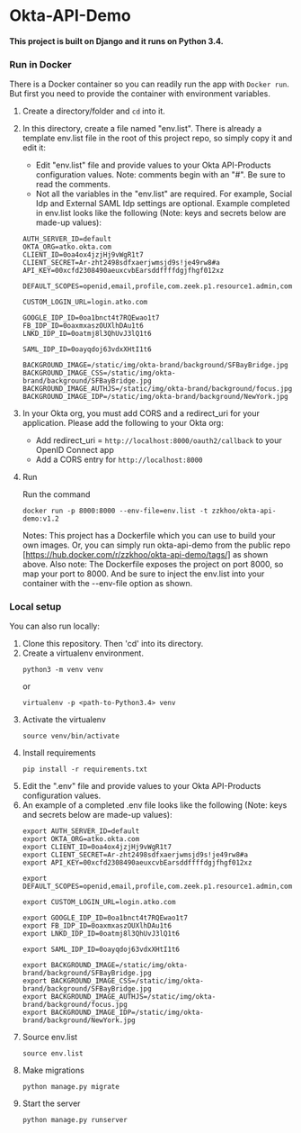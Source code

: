 # Okta-API-Demo

#### This project is built on Django and it runs on Python 3.4.

### Run in Docker
There is a Docker container so you can readily run the app with `Docker run`. 
But first you need to provide the container with environment variables. 

1. Create a directory/folder and `cd` into it. 
2. In this directory, create a file named "env.list". 
    There is already a template env.list file in the root of this project repo, 
    so simply copy it and edit it:
    * Edit "env.list" file and provide values to your Okta API-Products configuration values. 
        Note: comments begin with an "#". Be sure to read the comments.
    * Not all the variables in the "env.list" are required. For example, Social Idp and External SAML Idp settings are optional.
   Example completed in env.list looks like the following
   (Note: keys and secrets below are made-up values):
    ```
    AUTH_SERVER_ID=default
    OKTA_ORG=atko.okta.com
    CLIENT_ID=0oa4ox4jzjHj9vWgR1t7
    CLIENT_SECRET=Ar-zht2498sdfxaerjwmsjd9s!je49rw8#a
    API_KEY=00xcfd2308490aeuxcvbEarsddffffdgjfhgf012xz
    
    DEFAULT_SCOPES=openid,email,profile,com.zeek.p1.resource1.admin,com.zeek.p1.resource1.user
    
    CUSTOM_LOGIN_URL=login.atko.com
    
    GOOGLE_IDP_ID=0oa1bnct4t7RQEwao1t7
    FB_IDP_ID=0oaxmxaszOUXlhDAu1t6
    LNKD_IDP_ID=0oatmj8l3QhUvJ3lQ1t6
    
    SAML_IDP_ID=0oayqdoj63vdxXHtI1t6
    
    BACKGROUND_IMAGE=/static/img/okta-brand/background/SFBayBridge.jpg
    BACKGROUND_IMAGE_CSS=/static/img/okta-brand/background/SFBayBridge.jpg
    BACKGROUND_IMAGE_AUTHJS=/static/img/okta-brand/background/focus.jpg
    BACKGROUND_IMAGE_IDP=/static/img/okta-brand/background/NewYork.jpg    
    ```

3. In your Okta org, you must add CORS and a redirect_uri for your application. 
    Please add the following to your Okta org:
    * Add redirect_uri = `http://localhost:8000/oauth2/callback` to your OpenID Connect app
    * Add a CORS entry for ``http://localhost:8000``

4. Run

    Run the command
    ```
    docker run -p 8000:8000 --env-file=env.list -t zzkhoo/okta-api-demo:v1.2
    ```
    Notes: This project has a Dockerfile which you can use to build your own images. Or, you can
    simply run okta-api-demo from the public repo [https://hub.docker.com/r/zzkhoo/okta-api-demo/tags/] as shown above. 
    Also note: The Dockerfile exposes the project on port 8000, so map your port to 8000. 
    And be sure to inject the env.list into your container with the --env-file option as shown. 

### Local setup
You can also run locally:

1. Clone this repository. Then 'cd' into its directory.
2. Create a virtualenv environment.
    ```
    python3 -m venv venv
    ```
    or
    ```
    virtualenv -p <path-to-Python3.4> venv
    ```
3. Activate the virtualenv
    ```
    source venv/bin/activate
    ```
4. Install requirements
    ```
    pip install -r requirements.txt
    ```
5. Edit the ".env" file and provide values to your Okta API-Products configuration values. 
6. An example of a completed .env file looks like the following
   (Note: keys and secrets below are made-up values):
    ```
    export AUTH_SERVER_ID=default
    export OKTA_ORG=atko.okta.com
    export CLIENT_ID=0oa4ox4jzjHj9vWgR1t7
    export CLIENT_SECRET=Ar-zht2498sdfxaerjwmsjd9s!je49rw8#a
    export API_KEY=00xcfd2308490aeuxcvbEarsddffffdgjfhgf012xz
    
    export DEFAULT_SCOPES=openid,email,profile,com.zeek.p1.resource1.admin,com.zeek.p1.resource1.user
    
    export CUSTOM_LOGIN_URL=login.atko.com
    
    export GOOGLE_IDP_ID=0oa1bnct4t7RQEwao1t7
    export FB_IDP_ID=0oaxmxaszOUXlhDAu1t6
    export LNKD_IDP_ID=0oatmj8l3QhUvJ3lQ1t6
    
    export SAML_IDP_ID=0oayqdoj63vdxXHtI1t6
    
    export BACKGROUND_IMAGE=/static/img/okta-brand/background/SFBayBridge.jpg
    export BACKGROUND_IMAGE_CSS=/static/img/okta-brand/background/SFBayBridge.jpg
    export BACKGROUND_IMAGE_AUTHJS=/static/img/okta-brand/background/focus.jpg
    export BACKGROUND_IMAGE_IDP=/static/img/okta-brand/background/NewYork.jpg   
    ```
7. Source env.list
    ```
    source env.list
    ```
8. Make migrations
    ```
    python manage.py migrate
    ```
9. Start the server
    ```
    python manage.py runserver
    ```

